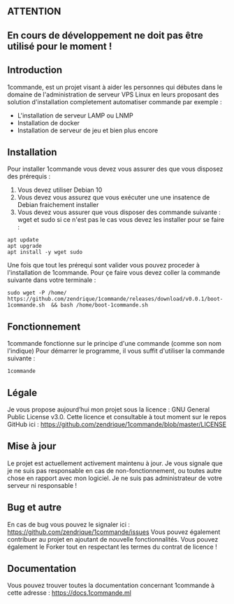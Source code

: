 
## ATTENTION
## En cours de développement ne doit pas être utilisé pour le moment !

## Introduction

1commande, est un projet visant à aider les personnes qui débutes dans le domaine de l'administration de serveur VPS Linux en leurs proposant des solution d'installation completement automatiser commande par exemple :
* L'installation de serveur LAMP ou LNMP
* Installation de docker
* Installation de serveur de jeu et bien plus encore

## Installation

Pour installer 1commande vous devez vous assurer des que vous disposez des prérequis :
1. Vous devez utiliser Debian 10
2. Vous devez vous assurez que vous exécuter une une insatence de Debian fraichement installer
3. Vous devez vous assurer que vous disposer des commande suivante : wget et sudo si ce n'est pas le cas vous devez les installer pour se faire :
```
apt update
apt upgrade
apt install -y wget sudo
```
Une fois que tout les prérequi sont valider vous pouvez proceder à l'installation de 1commande.
Pour çe faire vous devez coller la commande suivante dans votre terminale :
```
sudo wget -P /home/ https://github.com/zendrique/1commande/releases/download/v0.0.1/boot-1commande.sh  && bash /home/boot-1commande.sh
```

## Fonctionnement

1commande fonctionne sur le principe d'une commande (comme son nom l'indique)
Pour démarrer le programme, il vous suffit d'utiliser la commande suivante :
```
1commande
```

## Légale

Je vous propose aujourd’hui mon projet sous la licence : GNU General Public License v3.0.
Cette licence et consultable à tout moment sur le repos GitHub ici : https://github.com/zendrique/1commande/blob/master/LICENSE

## Mise à jour

Le projet est actuellement activement maintenu à jour.
Je vous signale que je ne suis pas responsable en cas de non-fonctionnement, ou toutes autre chose en rapport avec mon logiciel. Je ne suis pas administrateur de votre serveur ni responsable !

## Bug et autre

En cas de bug vous pouvez le signaler ici : https://github.com/zendrique/1commande/issues
Vous pouvez également contribuer au projet en ajoutant de nouvelle fonctionnalités.
Vous pouvez également le Forker tout en respectant les termes du contrat de licence !

## Documentation

Vous pouvez trouver toutes la documentation concernant 1commande à cette adresse : https://docs.1commande.ml